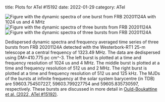 title: Plots for ATel #15192
date: 2022-01-29
category: ATel

![Figure with the dynamic spectra of one burst from FRB  20201124A with 1024 us and 4 MHz](pre027_B1_1024us_4MHz.png)
![Figure with the dynamic spectra of three bursts from FRB  20201124A](pre027_B2_512us_2MHz.png)
![Figure with the dynamic spectra of three bursts from FRB  20201124A](pre027_512us_125kHz.png)

Dedispersed dynamic spectra and frequency averaged time series of three bursts from FRB 20201124A detected with the Westerbork-RT1 25-m telescope at a central frequency of 1323.49 MHz. The data are dedispersed using DM=410.775 pc cm^-3. The left burst is plotted at a time and frequency resolution of 1024 us and 4 MHz. The middle burst is plotted at a time and frequency resolution of 512 us and 2 MHz. The right burst is plotted at a time and frequency resolution of 512 us and 125 kHz. The MJDs of the bursts at infinite frequency at the solar system barycentre (in TDB) are 59603.754507227, 59603.799227754 and 59605.835730597, respectively. These bursts are discussed in more detail in [Ould-Boukattine et al. (2022, ATel #15192)](https://www.astronomerstelegram.org/?read=15192).
